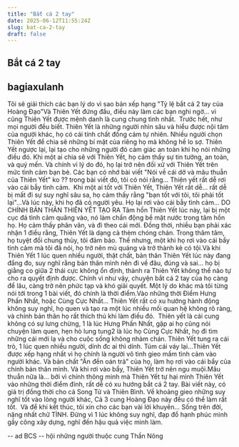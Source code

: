 ```yaml
---
title: "Bắt cá 2 tay"
date: 2025-06-12T11:55:24Z
slug: bat-ca-2-tay
draft: false
---
```


## Bắt cá 2 tay

## bagiaxulanh

Tôi sẽ giải thích các bạn lý do vì sao bản xếp hạng "Tỷ lệ bắt cá 2 tay của Hoàng Đạo"​Và Thiên Yết đứng đầu, điều này làm các bạn nghi ngờ... vì cũng Thiên Yết được mệnh danh là cung chung tình nhất. ​ 
Trước hết, như mọi người đều biết. Thiên Yết là những người nhìn sâu và hiểu được nội tâm của người khác, họ có cái tính chất đồng cảm tự nhiên. Nhiều​ người chọn Thiên Yết để chia sẽ những bí mật của riêng họ mà không hề lo sợ. ​Thiên Yết ngược lại, lại tạo cho những người đó cảm giác an toàn khi họ nói những điều đó.​ ​Khi một ai chia sẽ với Thiên Yết, họ cảm thấy sự tin tưởng, an toàn, và quý mến.​ ​Và chính vì lý do đó, họ lại trở nên đối xử với Thiên Yết trên mức tình cảm bạn bè. Các bạn có nhớ bài viết "Nói về cái dở và mâu thuẫn của Thiên Yết" ko ?? trong bài viết đó, tôi có nói rằng... Thiên yết rất dễ rơi vào cái bẫy tình cảm. ​ ​Khi một ai tốt với Thiên Yết, Thiên Yết rất dễ... rất dễ bị mất đi sự suy nghĩ sâu sa, họ cảm thấy rằng "bạn tốt với tôi, tôi phải tốt lại"...​Và lúc này, khi họ đã có người yêu. Họ lại rơi vào cái bẫy tình cảm... DO CHÍNH BẢN THÂN THIÊN YẾT TẠO RA​ ​Tâm hồn Thiên Yết lúc này, lại bị một cục đá tình cảm quăng vào, nó làm chấn động bề mặt nước trong tâm hồn họ. Họ cảm thấy phân vân, và đi theo cái mới.​ ​Đồng thời, nhiều bạn phải xác nhận 1 điều rằng, Thiên Yết là dạng cả thèm chóng chán. Trong thâm tâm, họ tuyệt đối chung thủy, tôi đảm bảo. Thế nhưng, một khi họ rơi vào cái bẩy tình cảm mà tôi đã nói, họ trở nên mù quáng và trở thành kẻ có tội.​ ​Và khi Thiên Yết 1 lúc quen nhiều người, thật chất, bản thân Thiên Yết lúc này đang đắng đo, suy nghĩ rằng bản thân mình nên đi về đâu, đúng và sai... họ bị giằng co giữa 2 thái cực không ổn định, thành ra Thiên Yết không thể nào tự cho ra quyết định được. Chính vì như vậy, chuyện bắt cá 2 tay của họ càng để lâu, càng trở nên phức tạp và khó giải quyết.​ ​Một lý do khác mà tôi từng nói tới trong 1 bài viết, đó chính là thời điểm.​Vào những thời Điểm Hưng Phấn Nhất, hoặc Cùng Cực Nhất... Thiên Yết rất có xu hướng hành động không suy nghĩ, họ quen và tạo ra một lúc nhiều mối quan hệ không rõ ràng, và chính bản thân họ rất thích thú khi làm điều đó. ​ ​Thiên yết là cái cung không có sự lưng chừng, 1 là lúc Hưng Phấn Nhất, gặp ai họ cũng nói chuyện làm quen, hẹn hò lung tung​2 là lúc họ Cùng Cực Nhất, họ đi tìm những cái mới lạ và cho cuộc sống không nhàm chán. Thiên Yết tung ra cái trò, 1 lúc quen nhiều người, dính đc ai thì dính.​ ​Túm cái váy lại...​Thiên Yết được xếp hạng nhất vì họ chính là người vô tình gieo mầm tình cảm vào người khác. Và bản chất "Ân đền oán trả" của họ, làm họ rơi vào cái bẩy của chính bản thân mình.​ ​Và khi rơi vào bẩy, Thiên Yết trở nên ngu muội.​Mâu thuẫn nữa là... bởi vì chính thông minh mà Thiên Yết tự hại mình​ ​Thiên Yết vào những thời điểm đỉnh, rất dễ có xu hướng bắt cá 2 tay.​ ​Bài viết này, có giá trị đồng thời cho cả Song Tử và Thiên Bình. Về khoảng gieo những suy nghĩ tốt vào lòng người khác, Cả 3 cung Hoàng Đạo này đều có thể làm rất tốt. ​ ​Và để khi kết thúc, tôi xin cho các bạn vài lời khuyên... Sống trên đời, nặng nhất chữ TÌNH. Đừng vì 1 lúc không suy nghĩ, đạp đổ hạnh phúc mình gầy công xây dựng, nghĩ đến hậu quả việc mình làm. ​ 
 
-- ad BCS -- hội những người thuộc cung Thần Nông​